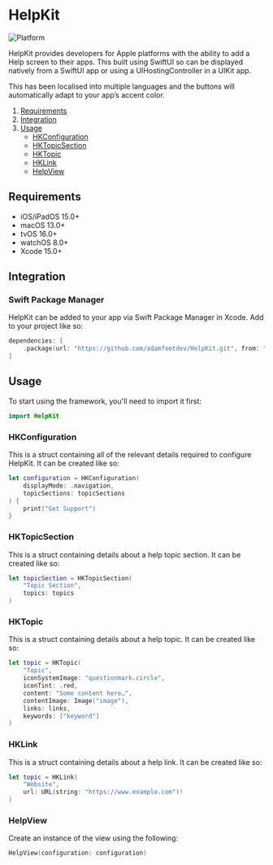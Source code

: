 # HelpKit

![Platform](https://img.shields.io/badge/platforms-iOS%2FiPadOS%2015.0%2B%20%7C%20macOS%2013.0%2B%20%7C%20tvOS%2016.0%2B%20%7C%20watchOS%208.0%2B-blue)

HelpKit provides developers for Apple platforms with the ability to add a Help screen to their apps. This built using SwiftUI so can be displayed natively from a SwiftUI app or using a UIHostingController in a UIKit app.

This has been localised into multiple languages and the buttons will automatically adapt to your appʼs accent color.

1. [Requirements](#requirements)
2. [Integration](#integration)
3. [Usage](#usage)
    - [HKConfiguration](#hkconfiguration)
    - [HKTopicSection](#hktopicsection)
    - [HKTopic](#hktopic)
    - [HKLink](#hklink)
    - [HelpView](#helpview)

## Requirements

- iOS/iPadOS 15.0+
- macOS 13.0+
- tvOS 16.0+
- watchOS 8.0+
- Xcode 15.0+

## Integration

### Swift Package Manager

HelpKit can be added to your app via Swift Package Manager in Xcode. Add to your project like so:

```swift
dependencies: [
    .package(url: "https://github.com/adamfootdev/HelpKit.git", from: "1.0.0")
]
```

## Usage

To start using the framework, you'll need to import it first:

```swift
import HelpKit
```

### HKConfiguration

This is a struct containing all of the relevant details required to configure HelpKit. It can be created like so:

```swift
let configuration = HKConfiguration(
    displayMode: .navigation,
    topicSections: topicSections
) {
    print("Get Support")
}
```

### HKTopicSection

This is a struct containing details about a help topic section. It can be created like so:

```swift
let topicSection = HKTopicSection(
    "Topic Section",
    topics: topics
)
```

### HKTopic

This is a struct containing details about a help topic. It can be created like so:

```swift
let topic = HKTopic(
    "Topic",
    iconSystemImage: "questionmark.circle",
    iconTint: .red,
    content: "Some content here…",
    contentImage: Image("image"),
    links: links,
    keywords: ["keyword"]
)
```

### HKLink

This is a struct containing details about a help link. It can be created like so:

```swift
let topic = HKLink(
    "Website",
    url: URL(string: "https://www.example.com")!
)
```

### HelpView

Create an instance of the view using the following:

```swift
HelpView(configuration: configuration)
```
